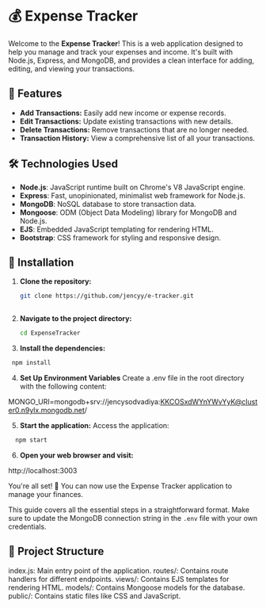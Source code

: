 # 💰 Expense Tracker

Welcome to the **Expense Tracker**! This is a web application designed to help you manage and track your expenses and income.
It's built with Node.js, Express, and MongoDB, and provides a clean interface for adding, editing, and viewing your transactions.

## 🚀 Features

- **Add Transactions:** Easily add new income or expense records.
- **Edit Transactions:** Update existing transactions with new details.
- **Delete Transactions:** Remove transactions that are no longer needed.
- **Transaction History:** View a comprehensive list of all your transactions.

## 🛠️ Technologies Used

- **Node.js**: JavaScript runtime built on Chrome's V8 JavaScript engine.
- **Express**: Fast, unopinionated, minimalist web framework for Node.js.
- **MongoDB**: NoSQL database to store transaction data.
- **Mongoose**: ODM (Object Data Modeling) library for MongoDB and Node.js.
- **EJS**: Embedded JavaScript templating for rendering HTML.
- **Bootstrap**: CSS framework for styling and responsive design.

## 🧩 Installation

1. **Clone the repository:**

   ```bash
   git clone https://github.com/jencyy/e-tracker.git
  
2. **Navigate to the project directory:**
   ```bash
   cd ExpenseTracker
   
3. **Install the dependencies:**
  ```bash
   npm install
  ```

4. **Set Up Environment Variables**
Create a .env file in the root directory with the following content:

MONGO_URI=mongodb+srv://jencysodvadiya:KKCOSxdWYnYWvYyK@cluster0.n9ylx.mongodb.net/

5. **Start the application:**
Access the application:
```bash
  npm start
```
6. **Open your web browser and visit:**

http://localhost:3003

You're all set! 🎉 You can now use the Expense Tracker application to manage your finances.

This guide covers all the essential steps in a straightforward format. Make sure to update the MongoDB connection string in the `.env` file with your own credentials.


## 📂 Project Structure
index.js: Main entry point of the application.
routes/: Contains route handlers for different endpoints.
views/: Contains EJS templates for rendering HTML.
models/: Contains Mongoose models for the database.
public/: Contains static files like CSS and JavaScript.
